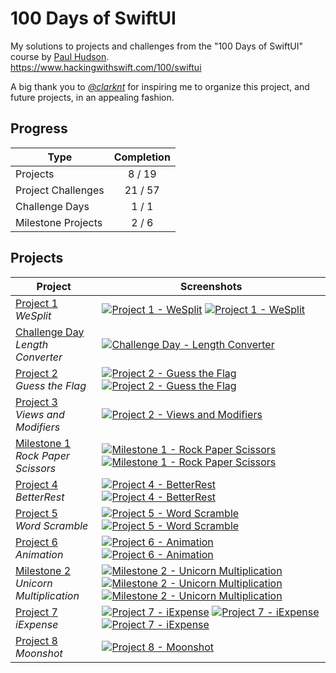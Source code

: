 # 100 Days of SwiftUI
My solutions to projects and challenges from the "100 Days of SwiftUI" course by [Paul Hudson](https://github.com/twostraws).<br>
https://www.hackingwithswift.com/100/swiftui

A big thank you to *[@clarknt](https://github.com/clarknt)* for inspiring me to organize this project, and future projects, in an appealing fashion.

## Progress

| Type | Completion |
| -------- | :----: |
| Projects | 8 / 19 |
| Project Challenges | 21 / 57 |
| Challenge Days | 1 / 1 |
| Milestone Projects | 2 / 6 |

## Projects

| Project | Screenshots |
| ------- | ---------- |
| [Project 1](https://github.com/solitaryewe/100-Days-of-SwiftUI/tree/main/Project-01) <br> *WeSplit* | [![Project 1 - WeSplit](https://github.com/solitaryewe/100-Days-of-SwiftUI/blob/main/Project-01/Screenshots/Project1-small.png)](https://github.com/solitaryewe/100-Days-of-SwiftUI/blob/main/Project-01/Screenshots/Project1-large.png) [![Project 1 - WeSplit](https://github.com/solitaryewe/100-Days-of-SwiftUI/blob/main/Project-01/Screenshots/Project1-challenges-small.png)](https://github.com/solitaryewe/100-Days-of-SwiftUI/blob/main/Project-01/Screenshots/Project1-challenges-large.png) |
| [Challenge Day](https://github.com/solitaryewe/100-Days-of-SwiftUI/tree/main/Challenge-Day) <br> *Length Converter* | [![Challenge Day - Length Converter](https://github.com/solitaryewe/100-Days-of-SwiftUI/blob/main/Challenge-Day/Screenshots/LengthConverter-small.png)](https://github.com/solitaryewe/100-Days-of-SwiftUI/blob/main/Challenge-Day/Screenshots/LengthConverter-large.png) |
| [Project 2](https://github.com/solitaryewe/100-Days-of-SwiftUI/tree/main/Project-02) <br> *Guess the Flag* | [![Project 2 - Guess the Flag](https://github.com/solitaryewe/100-Days-of-SwiftUI/blob/main/Project-02/Screenshots/Project2-small.png)](https://github.com/solitaryewe/100-Days-of-SwiftUI/blob/main/Project-02/Screenshots/Project2-large.png) [![Project 2 - Guess the Flag](https://github.com/solitaryewe/100-Days-of-SwiftUI/blob/main/Project-02/Screenshots/Project2-challenges-small.png)](https://github.com/solitaryewe/100-Days-of-SwiftUI/blob/main/Project-02/Screenshots/Project2-challenges-large.png) |
| [Project 3](https://github.com/solitaryewe/100-Days-of-SwiftUI/tree/main/Project-03) <br> *Views and Modifiers* | [![Project 2 - Views and Modifiers](https://github.com/solitaryewe/100-Days-of-SwiftUI/blob/main/Project-03/Screenshots/Project3-challenge1-small.png)](https://github.com/solitaryewe/100-Days-of-SwiftUI/blob/main/Project-03/Screenshots/Project3-challenge1-large.png) |
| [Milestone 1](https://github.com/solitaryewe/100-Days-of-SwiftUI/tree/main/Milestone-01) <br> *Rock Paper Scissors* | [![Milestone 1 - Rock Paper Scissors](https://github.com/solitaryewe/100-Days-of-SwiftUI/blob/main/Milestone-01/Screenshots/Milestone1a-small.png)](https://github.com/solitaryewe/100-Days-of-SwiftUI/blob/main/Milestone-01/Screenshots/Milestone1a-large.png) [![Milestone 1 - Rock Paper Scissors](https://github.com/solitaryewe/100-Days-of-SwiftUI/blob/main/Milestone-01/Screenshots/Milestone1b-small.png)](https://github.com/solitaryewe/100-Days-of-SwiftUI/blob/main/Milestone-01/Screenshots/Milestone1b-large.png) |
| [Project 4](https://github.com/solitaryewe/100-Days-of-SwiftUI/tree/main/Project-04) <br> *BetterRest* | [![Project 4 - BetterRest](https://github.com/solitaryewe/100-Days-of-SwiftUI/blob/main/Project-04/Screenshots/Project4-small.png)](https://github.com/solitaryewe/100-Days-of-SwiftUI/blob/main/Project-04/Screenshots/Project4-large.png) [![Project 4 - BetterRest](https://github.com/solitaryewe/100-Days-of-SwiftUI/blob/main/Project-04/Screenshots/Project4-challenges-small.png)](https://github.com/solitaryewe/100-Days-of-SwiftUI/blob/main/Project-04/Screenshots/Project4-challenges-large.png) |
| [Project 5](https://github.com/solitaryewe/100-Days-of-SwiftUI/tree/main/Project-05) <br> *Word Scramble* | [![Project 5 - Word Scramble](https://github.com/solitaryewe/100-Days-of-SwiftUI/blob/main/Project-05/Screenshots/Project5-small.png)](https://github.com/solitaryewe/100-Days-of-SwiftUI/blob/main/Project-05/Screenshots/Project5-large.png) [![Project 5 - Word Scramble](https://github.com/solitaryewe/100-Days-of-SwiftUI/blob/main/Project-05/Screenshots/Project5-challenges-small.png)](https://github.com/solitaryewe/100-Days-of-SwiftUI/blob/main/Project-05/Screenshots/Project5-challenges-large.png) |
| [Project 6](https://github.com/solitaryewe/100-Days-of-SwiftUI/tree/main/Project-06) <br> *Animation* | [![Project 6 - Animation](https://github.com/solitaryewe/100-Days-of-SwiftUI/blob/main/Project-06/Screenshots/Project6a-small.png)](https://github.com/solitaryewe/100-Days-of-SwiftUI/blob/main/Project-06/Screenshots/Project6a-large.png) [![Project 6 - Animation](https://github.com/solitaryewe/100-Days-of-SwiftUI/blob/main/Project-06/Screenshots/Project6b-small.png)](https://github.com/solitaryewe/100-Days-of-SwiftUI/blob/main/Project-06/Screenshots/Project6b-large.png) |
| [Milestone 2](https://github.com/solitaryewe/100-Days-of-SwiftUI/tree/main/Milestone-02) <br> *Unicorn Multiplication* | [![Milestone 2 - Unicorn Multiplication](https://github.com/solitaryewe/100-Days-of-SwiftUI/blob/main/Milestone-02/Screenshots/Milestone2a-small.png)](https://github.com/solitaryewe/100-Days-of-SwiftUI/blob/main/Milestone-02/Screenshots/Milestone2a-large.png) [![Milestone 2 - Unicorn Multiplication](https://github.com/solitaryewe/100-Days-of-SwiftUI/blob/main/Milestone-02/Screenshots/Milestone2b-small.png)](https://github.com/solitaryewe/100-Days-of-SwiftUI/blob/main/Milestone-02/Screenshots/Milestone2b-large.png) [![Milestone 2 - Unicorn Multiplication](https://github.com/solitaryewe/100-Days-of-SwiftUI/blob/main/Milestone-02/Screenshots/Milestone2c-small.png)](https://github.com/solitaryewe/100-Days-of-SwiftUI/blob/main/Milestone-02/Screenshots/Milestone2c-large.png) |
| [Project 7](https://github.com/solitaryewe/100-Days-of-SwiftUI/tree/main/Project-07) <br> *iExpense* | [![Project 7 - iExpense](https://github.com/solitaryewe/100-Days-of-SwiftUI/blob/main/Project-07/Screenshots/Project7-small.png)](https://github.com/solitaryewe/100-Days-of-SwiftUI/blob/main/Project-07/Screenshots/Project7-large.png) [![Project 7 - iExpense](https://github.com/solitaryewe/100-Days-of-SwiftUI/blob/main/Project-07/Screenshots/Project7-challenges1-small.png)](https://github.com/solitaryewe/100-Days-of-SwiftUI/blob/main/Project-07/Screenshots/Project7-challenges1-large.png) [![Project 7 - iExpense](https://github.com/solitaryewe/100-Days-of-SwiftUI/blob/main/Project-07/Screenshots/Project7-challenges2-small.png)](https://github.com/solitaryewe/100-Days-of-SwiftUI/blob/main/Project-07/Screenshots/Project7-challenges2-large.png) |
| [Project 8](https://github.com/solitaryewe/100-Days-of-SwiftUI/tree/main/Project-08) <br> *Moonshot* | [![Project 8 - Moonshot](https://github.com/solitaryewe/100-Days-of-SwiftUI/blob/main/Project-08/Screenshots/Project8-small.png)](https://github.com/solitaryewe/100-Days-of-SwiftUI/blob/main/Project-08/Screenshots/Project8-large.png) |
